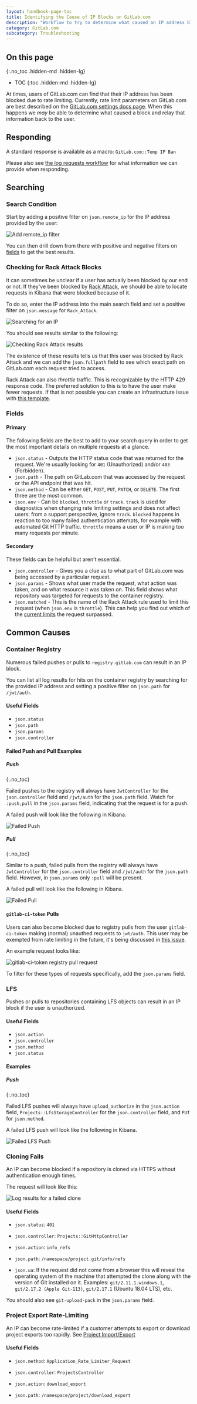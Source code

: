 ```yaml
---
layout: handbook-page-toc
title: Identifying the Cause of IP Blocks on GitLab.com
description: "Workflow to try to determine what caused an IP address block and relay that information back to the user."
category: GitLab.com
subcategory: Troubleshooting
---
```


## On this page
{:.no_toc .hidden-md .hidden-lg}

- TOC
{:toc .hidden-md .hidden-lg}

At times, users of GitLab.com can find that their IP address has been blocked due to rate limiting. Currently, rate limit parameters on GitLab.com are best described on the [GitLab.com settings docs page](https://docs.gitlab.com/ee/user/gitlab_com/#gitlabcom-specific-rate-limits). When this happens we *may* be able to determine what caused a block and relay that information back to the user.

## Responding

A standard response is available as a macro: `GitLab.com::Temp IP Ban`

Please also see [the log requests workflow](/handbook/support/workflows/log_requests.html) for what information we can provide when responding.

## Searching

### Search Condition

Start by adding a positive filter on `json.remote_ip` for the IP address provided by the user:

![Add remote_ip filter](/images/support/ipblocks_add_remoteip_filter.png)

You can then drill down from there with positive and negative filters on [fields](#fields) to get the best results.

### Checking for Rack Attack Blocks

It can sometimes be unclear if a user has actually been blocked by our end or not. If they've been blocked by [Rack Attack](https://docs.gitlab.com/ee/security/rack_attack.html), we should be able to locate requests in Kibana that were blocked because of it.

To do so, enter the IP address into the main search field and set a positive filter on `json.message` for `Rack_Attack`.

![Searching for an IP](/images/support/ipblocks_rack_attack_search.png)

You should see results similar to the following:

![Checking Rack Attack results](/images/support/ipblocks_rack_attack_results.png)

The existence of these results tells us that this user was blocked by Rack Attack and we can add the `json.fullpath` field to see which exact path on GitLab.com each request tried to access.

Rack Attack can also _throttle_ traffic. This is recognizable by the HTTP 429 response code. The preferred solution to this is to have the user make fewer requests. If that is not possible you can create an infrastructure issue with [this template](https://gitlab.com/gitlab-com/gl-infra/infrastructure/-/issues/new?issuable_template=request-rate-limiting).

### Fields

#### Primary

The following fields are the best to add to your search query in order to get the most important details on multiple requests at a glance.

- `json.status` - Outputs the HTTP status code that was returned for the request. We're usually looking for `401` (Unauthorized) and/or `403` (Forbidden).
- `json.path` - The path on GitLab.com that was accessed by the request or the API endpoint that was hit.
- `json.method` - Can be either `GET`, `POST`, `PUT`, `PATCH`, or `DELETE`. The first three are the most common.
- `json.env` - Can be `blocked`, `throttle` or `track`. `track` is used for diagnostics when changing rate limiting settings and does not affect users: from a support perspective, ignore `track`. `blocked` happens in reaction to too many failed authentication attempts, for example with automated Git HTTP traffic. `throttle` means a user or IP is making too many requests per minute.

#### Secondary

These fields can be helpful but aren't essential.

- `json.controller` - Gives you a clue as to what part of GitLab.com was being accessed by a particular request.
- `json.params` - Shows what user made the request, what action was taken, and on what resource it was taken on. This field shows what repository was targeted for requests to the container registry.
- `json.matched` - This is the name of the Rack Attack rule used to limit this request (when `json.env` is `throttle`). This can help you find out which of the [current limits](https://docs.gitlab.com/ee/user/gitlab_com/#gitlabcom-specific-rate-limits) the request surpassed.

## Common Causes

### Container Registry

Numerous failed pushes or pulls to `registry.gitlab.com` can result in an IP block.

You can list all log results for hits on the container registry by searching for the provided IP address and setting a positive filter on `json.path` for `/jwt/auth`.

#### Useful Fields

- `json.status`
- `json.path`
- `json.params`
- `json.controller`

#### Failed Push and Pull Examples

##### Push
{:.no_toc}

Failed pushes to the registry will always have `JwtController` for the `json.controller` field and `/jwt/auth` for the `json.path` field. Watch for `:push,pull` in the `json.params` field, indicating that the request is for a push.

A failed push will look like the following in Kibana.

![Failed Push](/images/support/ipblocks_registry_failed_push.png)

##### Pull
{:.no_toc}

Similar to a push, failed pulls from the registry will always have `JwtController` for the `json.controller` field and `/jwt/auth` for the `json.path` field. However, in `json.params` only `:pull` will be present.

A failed pull will look like the following in Kibana.

![Failed Pull](/images/support/ipblocks_registry_failed_pull.png)

#### `gitlab-ci-token` Pulls

Users can also become blocked due to registry pulls from the user `gitlab-ci-token` making (normal) unauthed requests to `jwt/auth`.  This user may be exempted from rate limiting in the future, it's being discussed in [this issue](https://gitlab.com/gitlab-org/gitlab-ce/issues/49392).

An example request looks like:

![gitlab-ci-token registry pull request](/images/support/ipblocks_gitlab_ci_token_pull.png)

To filter for these types of requests specifically, add the `json.params` field.

### LFS

Pushes or pulls to repositories containing LFS objects can result in an IP block if the user is unauthorized.

#### Useful Fields

- `json.action`
- `json.controller`
- `json.method`
- `json.status`

#### Examples

##### Push
{:.no_toc}

Failed LFS pushes will always have `upload_authorize` in the `json.action` field, `Projects::LfsStorageController` for the `json.controller` field, and `PUT` for `json.method`.

A failed LFS push will look like the following in Kibana.

![Failed LFS Push](/images/support/ipblocks_lfs_failed_push.png)

### Cloning Fails

An IP can become blocked if a repository is cloned via HTTPS without authentication enough times.

The request will look like this:

![Log results for a failed clone](/images/support/ipblocks_failed_clone.png)

#### Useful Fields

- `json.status`: `401`

- `json.controller`: `Projects::GitHttpController`

- `json.action`: `info_refs`

- `json.path`: `/namespace/project.git/info/refs`

- `json.ua`: If the request did not come from a browser this will reveal the operating system of the machine that attempted the clone along with the version of Git installed on it. Examples: `git/2.11.1.windows.1`, `git/2.17.2 (Apple Git-113)`, `git/2.17.1` (Ubuntu 18.04 LTS), etc.

You should also see `git-upload-pack` in the `json.params` field.

### Project Export Rate-Limiting

An IP can become rate-limited if a customer attempts to export or download project exports too rapidly. See [Project Import/Export](https://docs.gitlab.com/ee/user/project/settings/import_export.html#rate-limits)

#### Useful Fields

- `json.method`: `Application_Rate_Limiter_Request`

- `json.controller`: `ProjectsController`

- `json.action`: `download_export`

- `json.path`: `/namespace/project/download_export`
